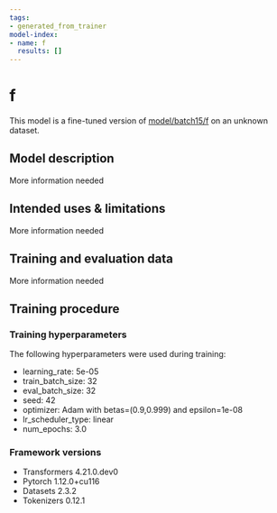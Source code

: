 ```yaml
---
tags:
- generated_from_trainer
model-index:
- name: f
  results: []
---
```


<!-- This model card has been generated automatically according to the information the Trainer had access to. You
should probably proofread and complete it, then remove this comment. -->

# f

This model is a fine-tuned version of [model/batch15/f](https://huggingface.co/model/batch15/f) on an unknown dataset.

## Model description

More information needed

## Intended uses & limitations

More information needed

## Training and evaluation data

More information needed

## Training procedure

### Training hyperparameters

The following hyperparameters were used during training:
- learning_rate: 5e-05
- train_batch_size: 32
- eval_batch_size: 32
- seed: 42
- optimizer: Adam with betas=(0.9,0.999) and epsilon=1e-08
- lr_scheduler_type: linear
- num_epochs: 3.0

### Framework versions

- Transformers 4.21.0.dev0
- Pytorch 1.12.0+cu116
- Datasets 2.3.2
- Tokenizers 0.12.1
